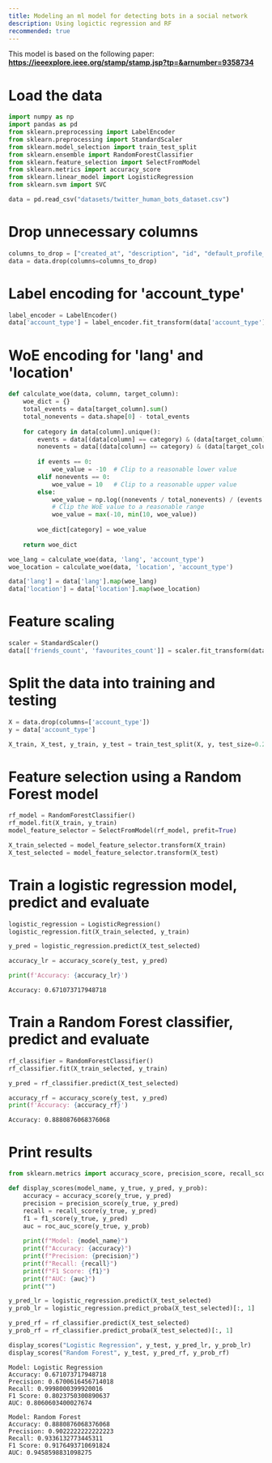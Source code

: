 ```yaml
---
title: Modeling an ml model for detecting bots in a social network
description: Using logictic regression and RF
recommended: true
---
```


This model is based on the following paper:
**https://ieeexplore.ieee.org/stamp/stamp.jsp?tp=&arnumber=9358734**

# Load the data
```python
import numpy as np
import pandas as pd
from sklearn.preprocessing import LabelEncoder
from sklearn.preprocessing import StandardScaler
from sklearn.model_selection import train_test_split
from sklearn.ensemble import RandomForestClassifier
from sklearn.feature_selection import SelectFromModel
from sklearn.metrics import accuracy_score
from sklearn.linear_model import LogisticRegression
from sklearn.svm import SVC

data = pd.read_csv("datasets/twitter_human_bots_dataset.csv")
```


# Drop unnecessary columns
```python
columns_to_drop = ["created_at", "description", "id", "default_profile_image", "profile_image_url", "screen_name", "profile_background_image_url"]
data = data.drop(columns=columns_to_drop)
```


# Label encoding for 'account_type'
```python
label_encoder = LabelEncoder()
data['account_type'] = label_encoder.fit_transform(data['account_type'])
```

# WoE encoding for 'lang' and 'location'
```python
def calculate_woe(data, column, target_column):
    woe_dict = {}
    total_events = data[target_column].sum()
    total_nonevents = data.shape[0] - total_events
    
    for category in data[column].unique():
        events = data[(data[column] == category) & (data[target_column] == 1)].shape[0]
        nonevents = data[(data[column] == category) & (data[target_column] == 0)].shape[0]
        
        if events == 0:
            woe_value = -10  # Clip to a reasonable lower value
        elif nonevents == 0:
            woe_value = 10   # Clip to a reasonable upper value
        else:
            woe_value = np.log((nonevents / total_nonevents) / (events / total_events))
            # Clip the WoE value to a reasonable range
            woe_value = max(-10, min(10, woe_value))
        
        woe_dict[category] = woe_value
    
    return woe_dict

woe_lang = calculate_woe(data, 'lang', 'account_type')
woe_location = calculate_woe(data, 'location', 'account_type')

data['lang'] = data['lang'].map(woe_lang)
data['location'] = data['location'].map(woe_location)
```

# Feature scaling
```python
scaler = StandardScaler()
data[['friends_count', 'favourites_count']] = scaler.fit_transform(data[['friends_count', 'favourites_count']])
```

# Split the data into training and testing
```python
X = data.drop(columns=['account_type'])
y = data['account_type']

X_train, X_test, y_train, y_test = train_test_split(X, y, test_size=0.2, random_state=42)
```

# Feature selection using a Random Forest model
```python
rf_model = RandomForestClassifier()
rf_model.fit(X_train, y_train)
model_feature_selector = SelectFromModel(rf_model, prefit=True)

X_train_selected = model_feature_selector.transform(X_train)
X_test_selected = model_feature_selector.transform(X_test)
```

# Train a logistic regression model, predict and evaluate
```python
logistic_regression = LogisticRegression()
logistic_regression.fit(X_train_selected, y_train)

y_pred = logistic_regression.predict(X_test_selected)

accuracy_lr = accuracy_score(y_test, y_pred)

print(f'Accuracy: {accuracy_lr}')
```

    Accuracy: 0.671073717948718



# Train a Random Forest classifier, predict and evaluate
```python
rf_classifier = RandomForestClassifier()
rf_classifier.fit(X_train_selected, y_train)

y_pred = rf_classifier.predict(X_test_selected)

accuracy_rf = accuracy_score(y_test, y_pred)
print(f'Accuracy: {accuracy_rf}')
```

    Accuracy: 0.8880876068376068


# Print results
```python
from sklearn.metrics import accuracy_score, precision_score, recall_score, f1_score, roc_auc_score

def display_scores(model_name, y_true, y_pred, y_prob):
    accuracy = accuracy_score(y_true, y_pred)
    precision = precision_score(y_true, y_pred)
    recall = recall_score(y_true, y_pred)
    f1 = f1_score(y_true, y_pred)
    auc = roc_auc_score(y_true, y_prob)
    
    print(f"Model: {model_name}")
    print(f"Accuracy: {accuracy}")
    print(f"Precision: {precision}")
    print(f"Recall: {recall}")
    print(f"F1 Score: {f1}")
    print(f"AUC: {auc}")
    print("")

y_pred_lr = logistic_regression.predict(X_test_selected)
y_prob_lr = logistic_regression.predict_proba(X_test_selected)[:, 1]

y_pred_rf = rf_classifier.predict(X_test_selected)
y_prob_rf = rf_classifier.predict_proba(X_test_selected)[:, 1]

display_scores("Logistic Regression", y_test, y_pred_lr, y_prob_lr)
display_scores("Random Forest", y_test, y_pred_rf, y_prob_rf)

```

    Model: Logistic Regression
    Accuracy: 0.671073717948718
    Precision: 0.6700616456714018
    Recall: 0.9998000399920016
    F1 Score: 0.8023750300890637
    AUC: 0.8060603400027674
    
    Model: Random Forest
    Accuracy: 0.8880876068376068
    Precision: 0.9022222222222223
    Recall: 0.9336132773445311
    F1 Score: 0.9176493710691824
    AUC: 0.9458598831098275